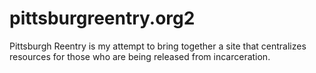 # pittsburgreentry.org2

Pittsburgh Reentry is my attempt to bring together a site that centralizes resources for those who are being released from incarceration.
